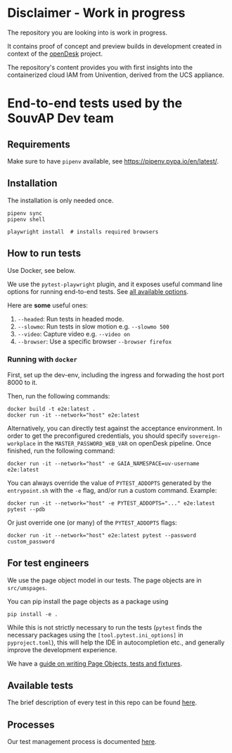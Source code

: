 # Disclaimer - Work in progress

The repository you are looking into is work in progress.

It contains proof of concept and preview builds in development created in context of the [openDesk](https://gitlab.opencode.de/bmi/souveraener_arbeitsplatz/info) project.

The repository's content provides you with first insights into the containerized cloud IAM from Univention, derived from the UCS appliance.

# End-to-end tests used by the SouvAP Dev team

## Requirements

Make sure to have `pipenv` available, see <https://pipenv.pypa.io/en/latest/>.

## Installation

The installation is only needed once.

```
pipenv sync
pipenv shell

playwright install  # installs required browsers
```

## How to run tests

Use Docker, see below.

We use the `pytest-playwright` plugin, and it exposes useful command
line options for running end-to-end tests. See [all available options](https://playwright.dev/python/docs/test-runners).

Here are **some** useful ones:

1. `--headed`: Run tests in headed mode.
2. `--slowmo`: Run tests in slow motion e.g. `--slowmo 500`
3. `--video`: Capture video e.g. `--video on`
4. `--browser`: Use a specific browser `--browser firefox`

### Running with `docker`

First, set up the dev-env, including the ingress and forwading the host port 8000 to it.

Then, run the following commands:

```shell
docker build -t e2e:latest .
docker run -it --network="host" e2e:latest
```

Alternatively, you can directly test against the acceptance environment. In
order to get the preconfigured credentials, you should specify
`sovereign-workplace` in the `MASTER_PASSWORD_WEB_VAR` on openDesk pipeline.
Once finished, run the following command:

```shell
docker run -it --network="host" -e GAIA_NAMESPACE=uv-username e2e:latest
```

You can always override the value of `PYTEST_ADDOPTS` generated by the
`entrypoint.sh` with the `-e` flag, and/or run a custom command. Example:

```shell
docker run -it --network="host" -e PYTEST_ADDOPTS="..." e2e:latest pytest --pdb
```

Or just override one (or many) of the `PYTEST_ADDOPTS` flags:

```shell
docker run -it --network="host" e2e:latest pytest --password custom_password
```

## For test engineers

We use the page object model in our tests. The page objects are in `src/umspages`.

You can pip install the page objects as a package using

```
pip install -e .
```

While this is not strictly necessary to run the tests (`pytest` finds the necessary
packages using the `[tool.pytest.ini_options]` in `pyproject.toml`), this will
help the IDE in autocompletion etc., and generally improve the development
experience.

We have a [guide on writing Page Objects, tests and fixtures](guidelines.md).

## Available tests

The brief description of every test in this repo can be found [here](tests.md).

## Processes

Our test management process is documented [here](https://univention.gitpages.knut.univention.de/customers/dataport/team-souvap/testing/test-management.html).
